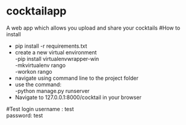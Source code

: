 # cocktailapp
A web app which allows you upload and share your cocktails
#How to install 
- pip install -r requirements.txt <br />
- create a new virtual environment <br />
  -pip install virtualenvwrapper-win <br />
  -mkvirtualenv rango <br />
  -workon rango <br />
- navigate using command line to the project folder <br />
- use the command: <br />
 -python manage.py runserver <br />
- Navigate to 127.0.0.1:8000/cocktail in your browser <br />

#Test login 
username : test<br />
password: test
